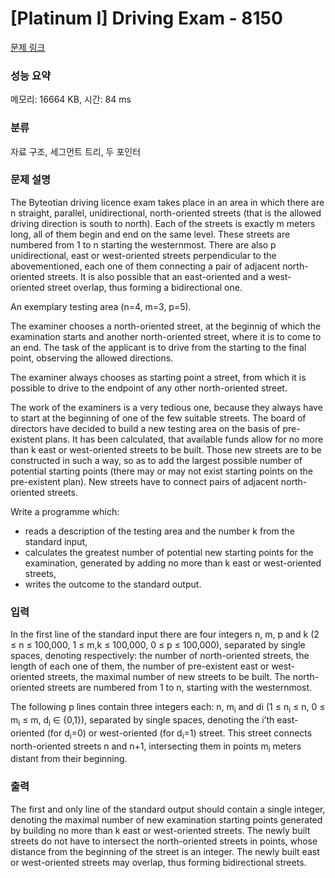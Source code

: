 # [Platinum I] Driving Exam - 8150 

[문제 링크](https://www.acmicpc.net/problem/8150) 

### 성능 요약

메모리: 16664 KB, 시간: 84 ms

### 분류

자료 구조, 세그먼트 트리, 두 포인터

### 문제 설명

<p>The Byteotian driving licence exam takes place in an area in which there are n straight, parallel, unidirectional, north-oriented streets (that is the allowed driving direction is south to north). Each of the streets is exactly m meters long, all of them begin and end on the same level. These streets are numbered from 1 to n starting the westernmost. There are also p unidirectional, east or west-oriented streets perpendicular to the abovementioned, each one of them connecting a pair of adjacent north-oriented streets. It is also possible that an east-oriented and a west-oriented street overlap, thus forming a bidirectional one.</p>

<p><img alt="" src="https://onlinejudgeimages.s3.amazonaws.com/problem/8150/1.gif"><br>
An exemplary testing area (n=4, m=3, p=5).</p>

<p>The examiner chooses a north-oriented street, at the beginnig of which the examination starts and another north-oriented street, where it is to come to an end. The task of the applicant is to drive from the starting to the final point, observing the allowed directions.</p>

<p>The examiner always chooses as starting point a street, from which it is possible to drive to the endpoint of any other north-oriented street.</p>

<p>The work of the examiners is a very tedious one, because they always have to start at the beginning of one of the few suitable streets. The board of directors have decided to build a new testing area on the basis of pre-existent plans. It has been calculated, that available funds allow for no more than k east or west-oriented streets to be built. Those new streets are to be constructed in such a way, so as to add the largest possible number of potential starting points (there may or may not exist starting points on the pre-existent plan). New streets have to connect pairs of adjacent north-oriented streets.</p>

<p>
Write a programme which:</p>

<ul>
	<li>reads a description of the testing area and the number k from the standard input,</li>
	<li>calculates the greatest number of potential new starting points for the examination, generated by adding no more than k east or west-oriented streets,</li>
	<li>writes the outcome to the standard output.</li>
</ul>

### 입력 

 <p>In the first line of the standard input there are four integers n, m, p and k (2 ≤ n ≤ 100,000, 1 ≤ m,k ≤ 100,000, 0 ≤ p ≤ 100,000), separated by single spaces, denoting respectively: the number of north-oriented streets, the length of each one of them, the number of pre-existent east or west-oriented streets, the maximal number of new streets to be built. The north-oriented streets are numbered from 1 to n, starting with the westernmost.</p>

<p>The following p lines contain three integers each: n, m<sub>i</sub> and di (1 ≤ n<sub>i</sub> ≤ n, 0 ≤ m<sub>i</sub> ≤ m, d<sub>i</sub> ∈ {0,1}), separated by single spaces, denoting the i’th east-oriented (for d<sub>i</sub>=0) or west-oriented (for d<sub>i</sub>=1) street. This street connects north-oriented streets n and n+1, intersecting them in points m<sub>i</sub> meters distant from their beginning.</p>

### 출력 

 <p>The first and only line of the standard output should contain a single integer, denoting the maximal number of new examination starting points generated by building no more than k east or west-oriented streets. The newly built streets do not have to intersect the north-oriented streets in points, whose distance from the beginning of the street is an integer. The newly built east or west-oriented streets may overlap, thus forming bidirectional streets.</p>

<p> </p>


